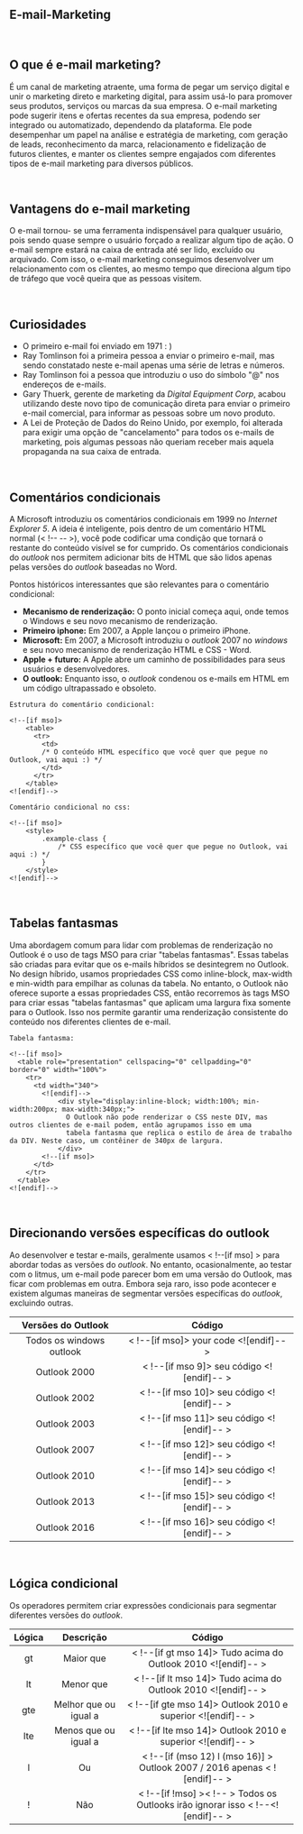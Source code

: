 ## E-mail-Marketing

<br>

## O que é e-mail marketing?
É um canal de marketing atraente, uma forma de pegar um serviço digital e unir o marketing direto e marketing digital, para assim usá-lo para promover seus produtos, serviços ou marcas da sua empresa. O e-mail marketing pode sugerir itens e ofertas recentes da sua empresa, podendo ser integrado ou automatizado, dependendo da plataforma. Ele pode desempenhar um papel na análise e estratégia de marketing, com geração de leads, reconhecimento da marca, relacionamento e fidelização de futuros clientes, e manter os clientes sempre engajados com diferentes tipos de e-mail marketing para diversos públicos.

<br>

## Vantagens do e-mail marketing
O e-mail tornou- se uma ferramenta indispensável para qualquer usuário, pois sendo quase sempre o usuário forçado a realizar algum tipo de ação. O e-mail sempre estará na caixa de entrada até ser lido, excluído ou arquivado. Com isso, o e-mail marketing conseguimos desenvolver um relacionamento com os clientes, ao mesmo tempo que direciona algum tipo de tráfego que você queira que as pessoas visitem.  

<br>

## Curiosidades
  - O primeiro e-mail foi enviado em 1971 : )<br>
  - Ray Tomlinson foi a primeira pessoa a enviar o primeiro e-mail, mas sendo constatado neste e-mail apenas uma série de letras e números.<br>
  - Ray Tomlinson foi a pessoa que introduziu o uso do símbolo "@" nos endereços de e-mails.<br> 
  - Gary Thuerk, gerente de marketing da <i>Digital Equipment Corp</i>, acabou utilizando deste novo tipo de comunicação direta para enviar o primeiro e-mail comercial, para informar as pessoas sobre um novo produto.<br>
  - A Lei de Proteção de Dados do Reino Unido, por exemplo, foi alterada para exigir uma opção de "cancelamento" para todos os e-mails de marketing, pois algumas pessoas não queriam receber mais aquela propaganda na sua caixa de entrada.    

<br>

## Comentários condicionais
A Microsoft introduziu os comentários condicionais em 1999 no <i>Internet Explorer 5</i>. A ideia é inteligente, pois dentro de um comentário HTML normal (< !-- -- >), você pode codificar uma condição que tornará o restante do conteúdo visível se for cumprido. Os comentários condicionais do <i>outlook</i> nos permitem adicionar bits de HTML que são lidos apenas pelas versões do <i>outlook</i> baseadas no Word.

Pontos históricos interessantes que são relevantes para o comentário condicional:
 - <b>Mecanismo de renderização:</b> O ponto inicial começa aqui, onde temos o Windows e seu novo mecanismo de renderização.
 - <b>Primeiro iphone:</b> Em 2007, a Apple lançou o primeiro iPhone.
 - <b>Microsoft:</b> Em 2007, a Microsoft introduziu o <i>outlook</i> 2007 no <i>windows</i> e seu novo mecanismo de renderização HTML e CSS - Word.
 - <b>Apple + futuro:</b> A Apple abre um caminho de possibilidades para seus usuários e desenvolvedores.
 - <b>O outlook:</b> Enquanto isso, o <i>outlook</i> condenou os e-mails em HTML em um código ultrapassado e obsoleto.
 
```
Estrutura do comentário condicional:

<!--[if mso]>
    <table>
      <tr>
        <td>
        /* O conteúdo HTML específico que você quer que pegue no Outlook, vai aqui :) */
        </td>
      </tr>
    </table>
<![endif]-->
```

```
Comentário condicional no css:

<!--[if mso]>
    <style>
        .example-class {
            /* CSS específico que você quer que pegue no Outlook, vai aqui :) */
        }
    </style>
<![endif]-->
```

<br>

## Tabelas fantasmas 
Uma abordagem comum para lidar com problemas de renderização no Outlook é o uso de tags MSO para criar "tabelas fantasmas". Essas tabelas são criadas para evitar que os e-mails híbridos se desintegrem no Outlook. No design híbrido, usamos propriedades CSS como inline-block, max-width e min-width para empilhar as colunas da tabela. No entanto, o Outlook não oferece suporte a essas propriedades CSS, então recorremos às tags MSO para criar essas "tabelas fantasmas" que aplicam uma largura fixa somente para o Outlook. Isso nos permite garantir uma renderização consistente do conteúdo nos diferentes clientes de e-mail.

```
Tabela fantasma:

<!--[if mso]>
  <table role="presentation" cellspacing="0" cellpadding="0" border="0" width="100%">
    <tr>
      <td width="340">
        <![endif]-->
            <div style="display:inline-block; width:100%; min-width:200px; max-width:340px;">
              O Outlook não pode renderizar o CSS neste DIV, mas outros clientes de e-mail podem, então agrupamos isso em uma 
              tabela fantasma que replica o estilo de área de trabalho da DIV. Neste caso, um contêiner de 340px de largura.
            </div>
        <!--[if mso]>
      </td>
    </tr>
  </table>
<![endif]-->
```

<br>

## Direcionando versões específicas do outlook
Ao desenvolver e testar e-mails, geralmente usamos < !--[if mso] > para abordar todas as versões do <i>outlook</i>. No entanto, ocasionalmente, ao testar com o litmus, um e-mail pode parecer bom em uma versão do Outlook, mas ficar com problemas em outra. Embora seja raro, isso pode acontecer e existem algumas maneiras de segmentar versões específicas do <i>outlook</i>, excluindo outras.

Versões do Outlook | Código
:--: | :--:
Todos os windows outlook | < !--[if mso]> your code <![endif]-- >
Outlook 2000 | < !--[if mso 9]> seu código <![endif]-- >
Outlook 2002 | < !--[if mso 10]> seu código <![endif]-- >
Outlook 2003 | < !--[if mso 11]> seu código <![endif]-- > 
Outlook 2007 | < !--[if mso 12]> seu código <![endif]-- >
Outlook 2010 | < !--[if mso 14]> seu código <![endif]-- > 
Outlook 2013 | < !--[if mso 15]> seu código <![endif]-- >
Outlook 2016 | < !--[if mso 16]> seu código <![endif]-- > 

<br>

## Lógica condicional 
Os operadores permitem criar expressões condicionais para segmentar diferentes versões do <i>outlook</i>.

Lógica | Descrição | Código
:--: | :--: | :--:
gt | Maior que | < !--[if gt mso 14]> Tudo acima do Outlook 2010 <![endif]-- > 
lt | Menor que | < !--[if lt mso 14]> Tudo acima do Outlook 2010 <![endif]-- >
gte | Melhor que ou igual a | < !--[if gte mso 14]> Outlook 2010 e superior <![endif]-- >
lte | Menos que ou igual a | < !--[if lte mso 14]> Outlook 2010 e superior <![endif]-- >
l  | Ou | < !--[if (mso 12) l (mso 16)] > Outlook 2007 / 2016 apenas < ![endif]-- >
! | Não | 	< !--[if !mso] >< !-- > Todos os Outlooks irão ignorar isso < !--<![endif]-- >







 
